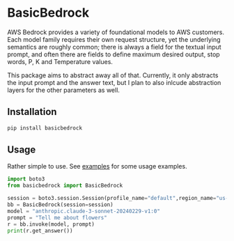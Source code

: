 # BasicBedrock
AWS Bedrock provides a variety of foundational models to AWS customers.  Each model family requires their own request structure, yet the underlying semantics are roughly common; there is always a field for the textual input prompt, and often there are fields to define maximum desired output, stop words, P, K and Temperature values.

This package aims to abstract away all of that.  Currently, it only abstracts the input prompt and the answer text, but I plan to also inlcude abstraction layers for the other parameters as well.

## Installation
```bash
pip install basicbedrock
```

## Usage
Rather simple to use.  See [examples](./examples) for some usage examples.

```python
import boto3
from basicbedrock import BasicBedrock

session = boto3.session.Session(profile_name="default",region_name="us-west-2")
bb = BasicBedrock(session=session)
model = "anthropic.claude-3-sonnet-20240229-v1:0"
prompt = "Tell me about flowers"
r = bb.invoke(model, prompt)
print(r.get_answer())
```


